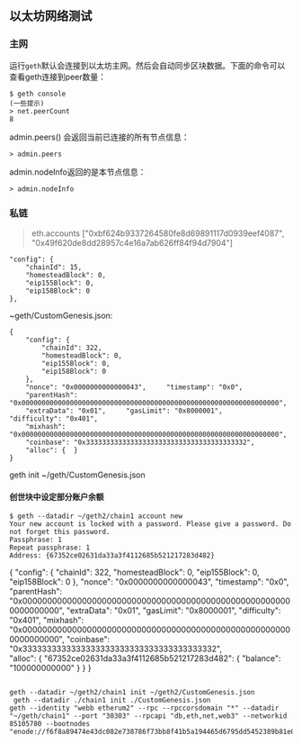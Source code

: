 ## 以太坊网络测试

### 主网
运行`geth`默认会连接到以太坊主网。然后会自动同步区块数据。下面的命令可以查看geth连接到peer数量：
```
$ geth console
(一些提示)
> net.peerCount
8
```
admin.peers() 会返回当前已连接的所有节点信息：
```
> admin.peers
```
admin.nodeInfo返回的是本节点信息：
```
> admin.nodeInfo
```

### 私链
> eth.accounts
["0xbf624b9337264580fe8d69891117d0939eef4087", "0x49f620de8dd28957c4e16a7ab626ff84f94d7904"]
>


    "config": {
        "chainId": 15,
        "homesteadBlock": 0,
        "eip155Block": 0,
        "eip158Block": 0
    },

~geth/CustomGenesis.json:
```
{
    "config": {
        "chainId": 322,
        "homesteadBlock": 0,
        "eip155Block": 0,
        "eip158Block": 0
    },
    "nonce": "0x0000000000000043",     "timestamp": "0x0",
    "parentHash": "0x0000000000000000000000000000000000000000000000000000000000000000",
    "extraData": "0x01",     "gasLimit": "0x8000001",     "difficulty": "0x401",
    "mixhash": "0x0000000000000000000000000000000000000000000000000000000000000000",
    "coinbase": "0x3333333333333333333333333333333333333332",     
    "alloc": {  }
}
```
geth init ~/geth/CustomGenesis.json

#### 创世块中设定部分账户余额
```
$ geth --datadir ~/geth2/chain1 account new
Your new account is locked with a password. Please give a password. Do not forget this password.
Passphrase: 1
Repeat passphrase: 1
Address: {67352ce02631da33a3f4112685b521217283d482}
```

{
    "config": {
        "chainId": 322,
        "homesteadBlock": 0,
        "eip155Block": 0,
        "eip158Block": 0
    },
    "nonce": "0x0000000000000043",     "timestamp": "0x0",
    "parentHash": "0x0000000000000000000000000000000000000000000000000000000000000000",
    "extraData": "0x01",     "gasLimit": "0x8000001",     "difficulty": "0x401",
    "mixhash": "0x0000000000000000000000000000000000000000000000000000000000000000",
    "coinbase": "0x3333333333333333333333333333333333333332",     
    "alloc": {
       "67352ce02631da33a3f4112685b521217283d482": {
         "balance": "100000000000" }
    }
}
```

geth --datadir ~/geth2/chain1 init ~/geth2/CustomGenesis.json
 geth --datadir ./chain1 init ./CustomGenesis.json
geth --identity "webb etherum2" --rpc --rpccorsdomain "*" --datadir "~/geth/chain1" --port "30303" --rpcapi "db,eth,net,web3" --networkid 85105780 --bootnodes "enode://f6f8a89474e43dc082e738786f73bb8f41b5a194465d6795dd5452389b81e09f1883a308ba72224cf463a4dd639262cf9d02c0aec426e10c7f28cdce52595eb4@192.168.16.101:30303"